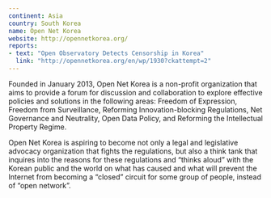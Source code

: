 ```yaml
---
continent: Asia
country: South Korea
name: Open Net Korea
website: http://opennetkorea.org/
reports:
- text: "Open Observatory Detects Censorship in Korea"
  link: "http://opennetkorea.org/en/wp/1930?ckattempt=2"
---
```


Founded in January 2013, Open Net Korea is a non-profit organization that aims to provide a forum for discussion and collaboration to explore effective policies and solutions in the following areas: Freedom of Expression, Freedom from Surveillance, Reforming Innovation-blocking Regulations, Net Governance and Neutrality, Open Data Policy, and Reforming the Intellectual Property Regime.

Open Net Korea is aspiring to become not only a legal and legislative advocacy organization that fights the regulations, but also a think tank that inquires into the reasons for these regulations and “thinks aloud” with the Korean public and the world on what has caused and what will prevent the Internet from becoming a “closed” circuit for some group of people, instead of “open network”. 
